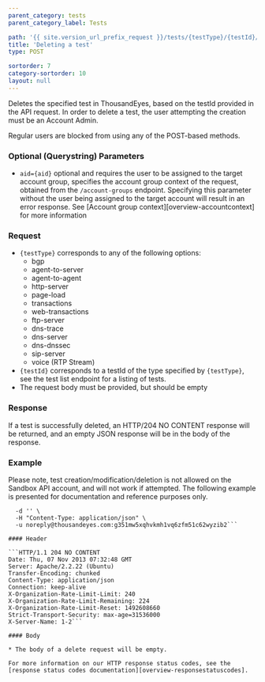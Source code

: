 ```yaml
---
parent_category: tests
parent_category_label: Tests

path: '{{ site.version_url_prefix_request }}/tests/{testType}/{testId}/delete'
title: 'Deleting a test'
type: POST

sortorder: 7
category-sortorder: 10
layout: null
---
```


Deletes the specified test in ThousandEyes, based on the testId provided in the API request.   In order to delete a test, the user attempting the creation must be an Account Admin.

Regular users are blocked from using any of the POST-based methods.

### Optional (Querystring) Parameters

* `aid={aid}` optional and requires the user to be assigned to the target account group, specifies the account group context of the request, obtained from the `/account-groups` endpoint.  Specifying this parameter without the user being assigned to the target account will result in an error response. See [Account group context][overview-accountcontext] for more information

### Request

* `{testType}` corresponds to any of the following options:
  * bgp
  * agent-to-server
  * agent-to-agent
  * http-server
  * page-load
  * transactions
  * web-transactions
  * ftp-server
  * dns-trace
  * dns-server
  * dns-dnssec
  * sip-server
  * voice (RTP Stream)
* `{testId}` corresponds to a testId of the type specified by `{testType}`, see the test list endpoint for a listing of tests.
* The request body must be provided, but should be empty

### Response

If a test is successfully deleted, an HTTP/204 NO CONTENT response will be returned, and an empty JSON response will be in the body of the response.


### Example

Please note, test creation/modification/deletion is not allowed on the Sandbox API account, and will not work if attempted.  The following example is presented for documentation and reference purposes only.

```$ curl -i https://api.thousandeyes.com{{ site.version_url_prefix_request }}/tests/agent-to-server/811/delete.json \
  -d '' \
  -H "Content-Type: application/json" \
  -u noreply@thousandeyes.com:g351mw5xqhvkmh1vq6zfm51c62wyzib2```

#### Header

```HTTP/1.1 204 NO CONTENT
Date: Thu, 07 Nov 2013 07:32:48 GMT
Server: Apache/2.2.22 (Ubuntu)
Transfer-Encoding: chunked
Content-Type: application/json
Connection: keep-alive
X-Organization-Rate-Limit-Limit: 240
X-Organization-Rate-Limit-Remaining: 224
X-Organization-Rate-Limit-Reset: 1492608660
Strict-Transport-Security: max-age=31536000
X-Server-Name: 1-2```

#### Body

* The body of a delete request will be empty.

For more information on our HTTP response status codes, see the [response status codes documentation][overview-responsestatuscodes].
